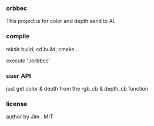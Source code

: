 ### orbbec  
This project is for color and depth send to AI.

### compile  
mkdir build; cd build; cmake ..

execute './orbbec'

### user API  
just get color & depth from the rgb_cb & depth_cb function

### license  
author by Jim . 
MIT  
